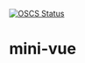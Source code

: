 [![OSCS Status](https://www.oscs1024.com/platform/badge/branlice/mini-vue.svg?size=small)](https://www.oscs1024.com/project/branlice/mini-vue?ref=badge_small)
# mini-vue
